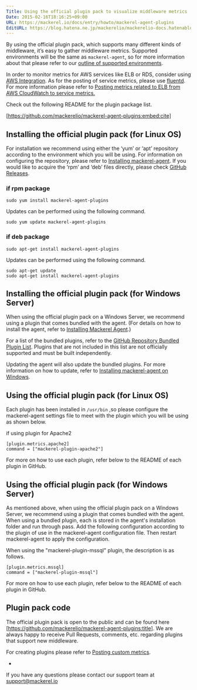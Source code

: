 ```yaml
---
Title: Using the official plugin pack to visualize middleware metrics
Date: 2015-02-16T18:16:25+09:00
URL: https://mackerel.io/docs/entry/howto/mackerel-agent-plugins
EditURL: https://blog.hatena.ne.jp/mackerelio/mackerelio-docs.hatenablog.mackerel.io/atom/entry/8454420450083908463
---
```


By using the official plugin pack, which supports many different kinds of middleware, it’s easy to gather middleware metrics. Supported environments will be the same as `mackerel-agent`, so for more information about that please refer to our [outline of supported environments](https://mackerel.io/docs/entry/overview#support-environments).

In order to monitor metrics for AWS services like ELB or RDS, consider using [AWS Integration](https://mackerel.io/docs/entry/integrations/aws). As for the posting of service metrics, please use [fluentd](http://www.fluentd.org/). For more information please refer to [Posting metrics related to ELB from AWS CloudWatch to service metrics.](https://mackerel.io/docs/entry/advanced/fluentd#example-elb)

Check out the following README for the plugin package list.

[https://github.com/mackerelio/mackerel-agent-plugins:embed:cite]

## Installing the official plugin pack (for Linux OS)

For installation we recommend using either the ‘yum’ or ‘apt’ repository according to the environment which you will be using. For information on configuring the repository, please refer to [Installing mackerel-agent][]. If you would like to acquire the ‘rpm’ and ‘deb’ files directly, please check [GitHub Releases][].

[Installing mackerel-agent]: https://mackerel.io/my/instruction-agent
[GitHub Releases]: https://github.com/mackerelio/mackerel-agent-plugins/releases

### if rpm package

```
sudo yum install mackerel-agent-plugins
```

Updates can be performed using the following command.

```
sudo yum update mackerel-agent-plugins
```

### if deb package

```
sudo apt-get install mackerel-agent-plugins
```

Updates can be performed using the following command.

```
sudo apt-get update
sudo apt-get install mackerel-agent-plugins
```

## Installing the official plugin pack (for Windows Server)

When using the official plugin pack on a Windows Server, we recommend using a plugin that comes bundled with the agent. (For details on how to install the agent, refer to [Installing Mackerel Agent][].)

For a list of the bundled plugins, refer to the [GitHub Repository Bundled Plugin List][]. Plugins that are not included in this list are not officially supported and must be built independently.

Updating the agent will also update the bundled plugins. For more information on how to update, refer to [Installing mackerel-agent on Windows](https://mackerel.io/docs/entry/howto/install-agent/msi).

[Installing Mackerel Agent]: https://mackerel.io/my/instruction-agent
[GitHub Repository Bundled Plugin List]: https://github.com/mackerelio/mackerel-agent/blob/master/wix/pluginlist.txt

## Using the official plugin pack (for Linux OS)

Each plugin has been installed in `/usr/bin` ,so please configure the mackerel-agent settings file to meet with the plugin which you will be using as shown below.

if using plugin for Apache2
```
[plugin.metrics.apache2]
command = ["mackerel-plugin-apache2"]
```

For more on how to use each plugin, refer below to the README of each plugin in GitHub.

## Using the official plugin pack (for Windows Server)

As mentioned above, when using the official plugin pack on a Windows Server, we recommend using a plugin that comes bundled with the agent. When using a bundled plugin, each is stored in the agent's installation folder and run through pass. Add the following configuration according to the plugin of use in the mackerel-agent configuration file. Then restart mackerel-agent to apply the configuration.

When using the "mackerel-plugin-mssql" plugin, the description is as follows.

```
[plugin.metrics.mssql]
command = ["mackerel-plugin-mssql"]
```

For more on how to use each plugin, refer below to the README of each plugin in GitHub.

## Plugin pack code

The official plugin pack is open to the public and can be found here [https://github.com/mackerelio/mackerel-agent-plugins:title].
We are always happy to receive Pull Requests, comments, etc. regarding plugins that support new middleware.

For creating plugins please refer to [Posting custom metrics](https://mackerel.io/docs/entry/advanced/custom-metrics).

-

If you have any questions please contact our support team at support@mackerel.io
